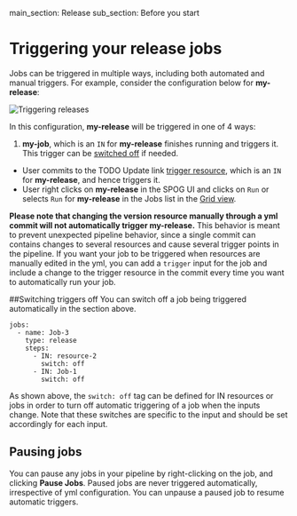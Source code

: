main_section: Release
sub_section: Before you start

# Triggering your release jobs

Jobs can be triggered in multiple ways, including both automated and manual triggers. For example, consider the configuration below for **my-release**:

<img src="/images/release/trigger-release-job.png" alt="Triggering releases" style="vertical-align: middle;display: block;margin-left: auto;margin-right: auto;"/>


In this configuration, **my-release** will be triggered in one of 4 ways:

1. **my-job**, which is an `IN` for **my-release** finishes running and triggers it. This trigger can be [switched off](#switchOff) if needed.
- User commits to the TODO Update link [trigger resource](../triggers/), which is an `IN` for **my-release**, and hence triggers it.
- User right clicks on **my-release** in the SPOG UI and clicks on `Run` or selects `Run` for **my-release** in the Jobs list in the [Grid view](/release/single-pane-of-glass-spog/#grid-view).

**Please note that changing the version resource manually through a yml commit will not automatically trigger my-release.** This behavior is meant to prevent unexpected pipeline behavior, since a single commit can contains changes to several resources and cause several trigger points in the pipeline. If you want your job to be triggered when resources are manually edited in the yml, you can add a `trigger` input for the job and include a change to the trigger resource in the commit every time you want to automatically run your job.

<a name="switchOff"></a>
##Switching triggers off
You can switch off a job being triggered automatically in the section above.

```
jobs:
  - name: Job-3
    type: release
    steps:
      - IN: resource-2
        switch: off
      - IN: Job-1
        switch: off
```

As shown above, the `switch: off` tag can be defined for IN resources or jobs in order to turn off automatic triggering of a job when the inputs change. Note that these switches are specific to the input and should be set accordingly for each input.

## Pausing jobs

You can pause any jobs in your pipeline by right-clicking on the job, and clicking **Pause Jobs**. Paused jobs are never triggered automatically, irrespective of yml configuration. You can unpause a paused job to resume automatic triggers.
